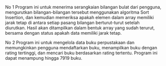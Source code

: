 No 1
Program ini untuk menerima serangkaian bilangan bulat dari pengguna, mengurutkan bilangan-bilangan tersebut menggunakan algoritma Sort Insertion, 
dan kemudian memeriksa apakah elemen dalam array memiliki jarak tetap di antara setiap pasang bilangan berturut-turut setelah diurutkan. 
Hasil akan ditampilkan dalam bentuk array yang sudah terurut, bersama dengan status apakah data memiliki jarak tetap. 


No 2
Program ini untuk mengelola data buku perpustakaan dan memungkinkan pengguna mendaftarkan buku, 
menampilkan buku dengan rating tertinggi, dan mencari buku berdasarkan rating tertentu. Program ini dapat menampung hingga 7919 buku.
